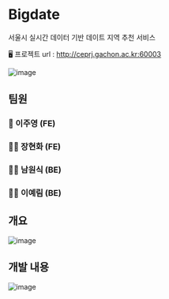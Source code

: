 # Bigdate
서울시 실시간 데이터 기반 데이트 지역 추천 서비스

🖥️ 프로젝트 url :
http://ceprj.gachon.ac.kr:60003


![image](https://user-images.githubusercontent.com/100793454/235451382-a0886af2-70b9-4898-ba6c-e2b9d8326beb.png)

## 팀원
### 👸 이주영 (FE)
### 🧑‍💻 장현화 (FE)
### 🧑‍💻 남원식 (BE)
### 🧑‍💻 이예림 (BE)

## 개요
![image](https://user-images.githubusercontent.com/100793454/235451084-44ecb534-c6fe-4bca-93be-9607fd88fa59.png)

## 개발 내용 
![image](https://user-images.githubusercontent.com/100793454/235451682-ec5c8128-a6ea-4031-89cd-b39c73d17dbf.png)
